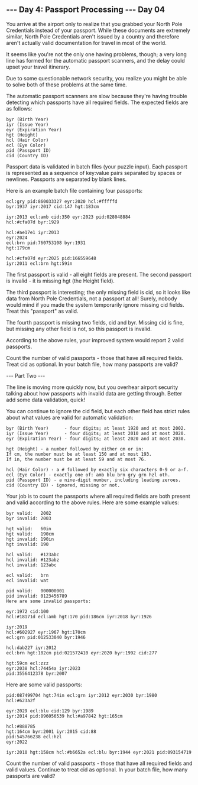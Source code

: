 --- Day 4: Passport Processing ---
Day 04
------

You arrive at the airport only to realize that you grabbed your North Pole
Credentials instead of your passport. While these documents are extremely
similar, North Pole Credentials aren't issued by a country and therefore
aren't actually valid documentation for travel in most of the world.

It seems like you're not the only one having problems, though; a very long
line has formed for the automatic passport scanners, and the delay could upset
your travel itinerary.

Due to some questionable network security, you realize you might be able to
solve both of these problems at the same time.

The automatic passport scanners are slow because they're having trouble
detecting which passports have all required fields. The expected fields are as
follows:

	byr (Birth Year)
	iyr (Issue Year)
	eyr (Expiration Year)
	hgt (Height)
	hcl (Hair Color)
	ecl (Eye Color)
	pid (Passport ID)
	cid (Country ID)

Passport data is validated in batch files (your puzzle input). Each passport
is represented as a sequence of key:value pairs separated by spaces or
newlines. Passports are separated by blank lines.

Here is an example batch file containing four passports:

	ecl:gry pid:860033327 eyr:2020 hcl:#fffffd
	byr:1937 iyr:2017 cid:147 hgt:183cm

	iyr:2013 ecl:amb cid:350 eyr:2023 pid:028048884
	hcl:#cfa07d byr:1929

	hcl:#ae17e1 iyr:2013
	eyr:2024
	ecl:brn pid:760753108 byr:1931
	hgt:179cm

	hcl:#cfa07d eyr:2025 pid:166559648
	iyr:2011 ecl:brn hgt:59in

The first passport is valid - all eight fields are present. The second
passport is invalid - it is missing hgt (the Height field).

The third passport is interesting; the only missing field is cid, so it looks
like data from North Pole Credentials, not a passport at all! Surely, nobody
would mind if you made the system temporarily ignore missing cid fields. Treat
this "passport" as valid.

The fourth passport is missing two fields, cid and byr. Missing cid is fine,
but missing any other field is not, so this passport is invalid.

According to the above rules, your improved system would report 2 valid
passports.

Count the number of valid passports - those that have all required fields.
Treat cid as optional. In your batch file, how many passports are valid?

--- Part Two ---

The line is moving more quickly now, but you overhear airport security talking
about how passports with invalid data are getting through. Better add some
data validation, quick!

You can continue to ignore the cid field, but each other field has strict
rules about what values are valid for automatic validation:

	byr (Birth Year)      - four digits; at least 1920 and at most 2002.
	iyr (Issue Year)      - four digits; at least 2010 and at most 2020.
	eyr (Expiration Year) - four digits; at least 2020 and at most 2030.

	hgt (Height) - a number followed by either cm or in:
	If cm, the number must be at least 150 and at most 193.
	If in, the number must be at least 59 and at most 76.

	hcl (Hair Color) - a # followed by exactly six characters 0-9 or a-f.
	ecl (Eye Color) - exactly one of: amb blu brn gry grn hzl oth.
	pid (Passport ID) - a nine-digit number, including leading zeroes.
	cid (Country ID) - ignored, missing or not.

Your job is to count the passports where all required fields are both present
and valid according to the above rules. Here are some example values:

	byr valid:   2002
	byr invalid: 2003

	hgt valid:   60in
	hgt valid:   190cm
	hgt invalid: 190in
	hgt invalid: 190

	hcl valid:   #123abc
	hcl invalid: #123abz
	hcl invalid: 123abc

	ecl valid:   brn
	ecl invalid: wat

	pid valid:   000000001
	pid invalid: 0123456789
	Here are some invalid passports:

	eyr:1972 cid:100
	hcl:#18171d ecl:amb hgt:170 pid:186cm iyr:2018 byr:1926

	iyr:2019
	hcl:#602927 eyr:1967 hgt:170cm
	ecl:grn pid:012533040 byr:1946

	hcl:dab227 iyr:2012
	ecl:brn hgt:182cm pid:021572410 eyr:2020 byr:1992 cid:277

	hgt:59cm ecl:zzz
	eyr:2038 hcl:74454a iyr:2023
	pid:3556412378 byr:2007

Here are some valid passports:

	pid:087499704 hgt:74in ecl:grn iyr:2012 eyr:2030 byr:1980
	hcl:#623a2f

	eyr:2029 ecl:blu cid:129 byr:1989
	iyr:2014 pid:896056539 hcl:#a97842 hgt:165cm

	hcl:#888785
	hgt:164cm byr:2001 iyr:2015 cid:88
	pid:545766238 ecl:hzl
	eyr:2022

	iyr:2010 hgt:158cm hcl:#b6652a ecl:blu byr:1944 eyr:2021 pid:093154719

Count the number of valid passports - those that have all required fields and
valid values. Continue to treat cid as optional. In your batch file, how many
passports are valid?
